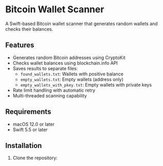 # Bitcoin Wallet Scanner

A Swift-based Bitcoin wallet scanner that generates random wallets and checks their balances.

## Features

- Generates random Bitcoin addresses using CryptoKit
- Checks wallet balances using blockchain.info API
- Saves results to separate files:
  - `found_wallets.txt`: Wallets with positive balance
  - `empty_wallets.txt`: Empty wallets (address only)
  - `empty_wallets_with_pkey.txt`: Empty wallets with private keys
- Rate limit handling with automatic retry
- Multi-threaded scanning capability

## Requirements

- macOS 12.0 or later
- Swift 5.5 or later

## Installation

1. Clone the repository: 